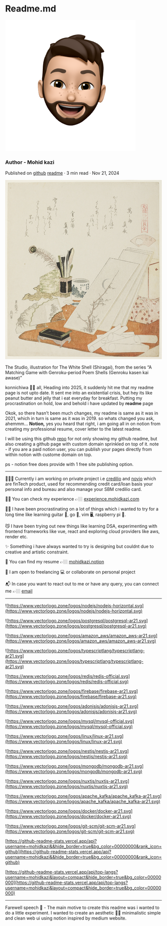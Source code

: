# Readme.md

![avatar](/public/avatar.png)

### Author - Mohid kazi

Published on [github](https://github.com/mohidkazi) [readme](https://readme.mohidkazi.com/) · 3 min read · Nov 21, 2024

![The Studio, illustration for The White Shell (Shiragai)](/public/white-shell.jpg)

The Studio, illustration for The White Shell (Shiragai), from the series “A Matching Game with Genroku-period Poem Shells (Genroku kasen kai awase)”

konnichiwa 👋🏻 all, Heading into 2025, it suddenly hit me that my readme page is not upto date. It sent me into an existential crisis, but hey its like peanut butter and jelly that i eat everyday for breakfast. Putting my procrastination on hold, low and behold i have updated by **readme** page

Okok, so there hasn’t been much changes, my readme is same as it was in 2021, which in turn is same as it was in 2019. so whats changed you ask, ahemmm… **Notion,** yes you heard that right, i am going all in on notion from creating my professional resume, cover letter to the latest readme.

I will be using this github [repo](https://github.com/mohidkazi/mohidkazi) for not only showing my github readme, but also creating a github page with custom domain sprinkled on top of it. note - if you are a paid notion user, you can publish your pages directly from within notion with custome domain on top.

ps - notion free does provide with 1 free site publishing option.

---

👨🏻‍💻 Currently i am working on private project i.e [credilio](https://www.credilio.in/) and [novio](https://www.novio.in/) which are finTech product, used for recommending credit card/loan basis your personal info and bureau and also manage your SBM credilio card.

🙅🏻 You can check my experience 👉🏼 [experience.mohidkazi.com](http://experience.mohidkazi.com)

🙇🏻 I have been procrastinating on a lot of things which i wanted to try for a long time like learning guitar 🎸, go 👾, vim  🖥️, raspberry pi 🥧.

😼 I have been trying out new things like learning DSA, experimenting with frontend frameworks like vue, react and exploring cloud providers like aws, render etc.

✨ Something i have always wanted to try is designing but couldnt due to creative and artistic constraint.

📜 You can find my resume 👉🏼 [mohidkazi.notion](https://www.notion.so/Mohid-Kazi-1178cf92a392805da241d319eb48fdd7?pvs=21)

🌱 I am open to freelancing 💻 or collaborate on personal project

📬 In case you want to react out to me or have any query, you can connect me 👉🏼 [email](mailto:mohidkazi.io@gmail.com)

---

![https://www.vectorlogo.zone/logos/nodejs/nodejs-horizontal.svg](https://www.vectorlogo.zone/logos/nodejs/nodejs-horizontal.svg)

![https://www.vectorlogo.zone/logos/postgresql/postgresql-ar21.svg](https://www.vectorlogo.zone/logos/postgresql/postgresql-ar21.svg)

![https://www.vectorlogo.zone/logos/amazon_aws/amazon_aws-ar21.svg](https://www.vectorlogo.zone/logos/amazon_aws/amazon_aws-ar21.svg)

![https://www.vectorlogo.zone/logos/typescriptlang/typescriptlang-ar21.svg](https://www.vectorlogo.zone/logos/typescriptlang/typescriptlang-ar21.svg)

![https://www.vectorlogo.zone/logos/redis/redis-official.svg](https://www.vectorlogo.zone/logos/redis/redis-official.svg)

![https://www.vectorlogo.zone/logos/firebase/firebase-ar21.svg](https://www.vectorlogo.zone/logos/firebase/firebase-ar21.svg)

![https://www.vectorlogo.zone/logos/adonisjs/adonisjs-ar21.svg](https://www.vectorlogo.zone/logos/adonisjs/adonisjs-ar21.svg)

![https://www.vectorlogo.zone/logos/mysql/mysql-official.svg](https://www.vectorlogo.zone/logos/mysql/mysql-official.svg)

![https://www.vectorlogo.zone/logos/linux/linux-ar21.svg](https://www.vectorlogo.zone/logos/linux/linux-ar21.svg)

![https://www.vectorlogo.zone/logos/nestjs/nestjs-ar21.svg](https://www.vectorlogo.zone/logos/nestjs/nestjs-ar21.svg)

![https://www.vectorlogo.zone/logos/mongodb/mongodb-ar21.svg](https://www.vectorlogo.zone/logos/mongodb/mongodb-ar21.svg)

![https://www.vectorlogo.zone/logos/nuxtjs/nuxtjs-ar21.svg](https://www.vectorlogo.zone/logos/nuxtjs/nuxtjs-ar21.svg)

![https://www.vectorlogo.zone/logos/apache_kafka/apache_kafka-ar21.svg](https://www.vectorlogo.zone/logos/apache_kafka/apache_kafka-ar21.svg)

![https://www.vectorlogo.zone/logos/docker/docker-ar21.svg](https://www.vectorlogo.zone/logos/docker/docker-ar21.svg)

![https://www.vectorlogo.zone/logos/git-scm/git-scm-ar21.svg](https://www.vectorlogo.zone/logos/git-scm/git-scm-ar21.svg)

[https://github-readme-stats.vercel.app/api?username=mohidkazi&&hide_border=true&bg_color=00000000&rank_icon=github](https://github-readme-stats.vercel.app/api?username=mohidkazi&&hide_border=true&bg_color=00000000&rank_icon=github)

[https://github-readme-stats.vercel.app/api/top-langs?username=mohidkazi&layout=compact&hide_border=true&bg_color=00000000](https://github-readme-stats.vercel.app/api/top-langs?username=mohidkazi&layout=compact&hide_border=true&bg_color=00000000)

---

Farewell speech 🥹 - The main motive to create this readme was i wanted to do a little experiment. I wanted to create an aesthetic 💅🏻 minimalistic simple and clean web ui using notion inspired by medium website.